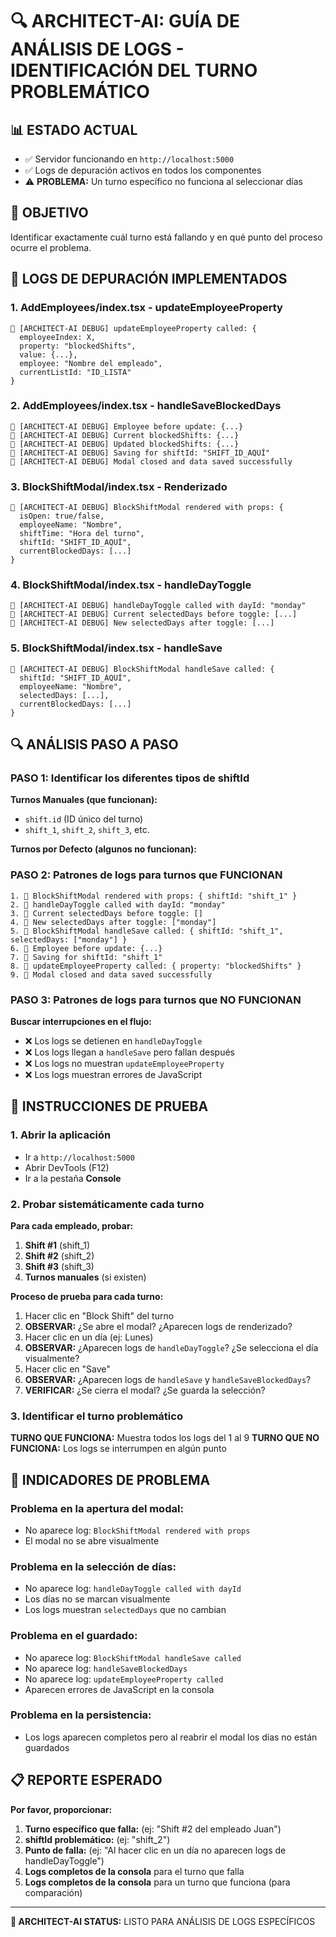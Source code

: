 # 🔍 ARCHITECT-AI: GUÍA DE ANÁLISIS DE LOGS - IDENTIFICACIÓN DEL TURNO PROBLEMÁTICO

## 📊 ESTADO ACTUAL
- ✅ Servidor funcionando en `http://localhost:5000`
- ✅ Logs de depuración activos en todos los componentes
- ⚠️  **PROBLEMA:** Un turno específico no funciona al seleccionar días

## 🎯 OBJETIVO
Identificar exactamente cuál turno está fallando y en qué punto del proceso ocurre el problema.

## 📝 LOGS DE DEPURACIÓN IMPLEMENTADOS

### 1. **AddEmployees/index.tsx - updateEmployeeProperty**
```
🔧 [ARCHITECT-AI DEBUG] updateEmployeeProperty called: {
  employeeIndex: X,
  property: "blockedShifts",
  value: {...},
  employee: "Nombre del empleado",
  currentListId: "ID_LISTA"
}
```

### 2. **AddEmployees/index.tsx - handleSaveBlockedDays**
```
🔧 [ARCHITECT-AI DEBUG] Employee before update: {...}
🔧 [ARCHITECT-AI DEBUG] Current blockedShifts: {...}
🔧 [ARCHITECT-AI DEBUG] Updated blockedShifts: {...}
🔧 [ARCHITECT-AI DEBUG] Saving for shiftId: "SHIFT_ID_AQUÍ"
🔧 [ARCHITECT-AI DEBUG] Modal closed and data saved successfully
```

### 3. **BlockShiftModal/index.tsx - Renderizado**
```
🔧 [ARCHITECT-AI DEBUG] BlockShiftModal rendered with props: {
  isOpen: true/false,
  employeeName: "Nombre",
  shiftTime: "Hora del turno",
  shiftId: "SHIFT_ID_AQUÍ",
  currentBlockedDays: [...]
}
```

### 4. **BlockShiftModal/index.tsx - handleDayToggle**
```
🔧 [ARCHITECT-AI DEBUG] handleDayToggle called with dayId: "monday"
🔧 [ARCHITECT-AI DEBUG] Current selectedDays before toggle: [...]
🔧 [ARCHITECT-AI DEBUG] New selectedDays after toggle: [...]
```

### 5. **BlockShiftModal/index.tsx - handleSave**
```
🔧 [ARCHITECT-AI DEBUG] BlockShiftModal handleSave called: {
  shiftId: "SHIFT_ID_AQUÍ",
  employeeName: "Nombre",
  selectedDays: [...],
  currentBlockedDays: [...]
}
```

## 🔍 ANÁLISIS PASO A PASO

### **PASO 1: Identificar los diferentes tipos de shiftId**

**Turnos Manuales (que funcionan):**
- `shift.id` (ID único del turno)
- `shift_1`, `shift_2`, `shift_3`, etc.

**Turnos por Defecto (algunos no funcionan):**


### **PASO 2: Patrones de logs para turnos que FUNCIONAN**
```
1. 🔧 BlockShiftModal rendered with props: { shiftId: "shift_1" }
2. 🔧 handleDayToggle called with dayId: "monday"
3. 🔧 Current selectedDays before toggle: []
4. 🔧 New selectedDays after toggle: ["monday"]
5. 🔧 BlockShiftModal handleSave called: { shiftId: "shift_1", selectedDays: ["monday"] }
6. 🔧 Employee before update: {...}
7. 🔧 Saving for shiftId: "shift_1"
8. 🔧 updateEmployeeProperty called: { property: "blockedShifts" }
9. 🔧 Modal closed and data saved successfully
```

### **PASO 3: Patrones de logs para turnos que NO FUNCIONAN**
**Buscar interrupciones en el flujo:**
- ❌ Los logs se detienen en `handleDayToggle`
- ❌ Los logs llegan a `handleSave` pero fallan después
- ❌ Los logs no muestran `updateEmployeeProperty`
- ❌ Los logs muestran errores de JavaScript

## 🧪 INSTRUCCIONES DE PRUEBA

### **1. Abrir la aplicación**
- Ir a `http://localhost:5000`
- Abrir DevTools (F12)
- Ir a la pestaña **Console**

### **2. Probar sistemáticamente cada turno**

**Para cada empleado, probar:**
1. **Shift #1** (shift_1)
2. **Shift #2** (shift_2)
3. **Shift #3** (shift_3)
4. **Turnos manuales** (si existen)

**Proceso de prueba para cada turno:**
1. Hacer clic en "Block Shift" del turno
2. **OBSERVAR:** ¿Se abre el modal? ¿Aparecen logs de renderizado?
3. Hacer clic en un día (ej: Lunes)
4. **OBSERVAR:** ¿Aparecen logs de `handleDayToggle`? ¿Se selecciona el día visualmente?
5. Hacer clic en "Save"
6. **OBSERVAR:** ¿Aparecen logs de `handleSave` y `handleSaveBlockedDays`?
7. **VERIFICAR:** ¿Se cierra el modal? ¿Se guarda la selección?

### **3. Identificar el turno problemático**

**TURNO QUE FUNCIONA:** Muestra todos los logs del 1 al 9
**TURNO QUE NO FUNCIONA:** Los logs se interrumpen en algún punto

## 🚨 INDICADORES DE PROBLEMA

### **Problema en la apertura del modal:**
- No aparece log: `BlockShiftModal rendered with props`
- El modal no se abre visualmente

### **Problema en la selección de días:**
- No aparece log: `handleDayToggle called with dayId`
- Los días no se marcan visualmente
- Los logs muestran `selectedDays` que no cambian

### **Problema en el guardado:**
- No aparece log: `BlockShiftModal handleSave called`
- No aparece log: `handleSaveBlockedDays`
- No aparece log: `updateEmployeeProperty called`
- Aparecen errores de JavaScript en la consola

### **Problema en la persistencia:**
- Los logs aparecen completos pero al reabrir el modal los días no están guardados

## 📋 REPORTE ESPERADO

**Por favor, proporcionar:**

1. **Turno específico que falla:** (ej: "Shift #2 del empleado Juan")
2. **shiftId problemático:** (ej: "shift_2")
3. **Punto de falla:** (ej: "Al hacer clic en un día no aparecen logs de handleDayToggle")
4. **Logs completos de la consola** para el turno que falla
5. **Logs completos de la consola** para un turno que funciona (para comparación)

---

**🤖 ARCHITECT-AI STATUS:** LISTO PARA ANÁLISIS DE LOGS ESPECÍFICOS
